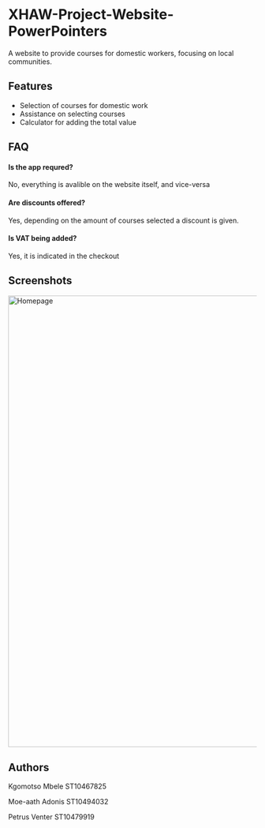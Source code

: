 
# XHAW-Project-Website-PowerPointers

A website to provide courses for domestic workers, focusing on local communities.
## Features

- Selection of courses for domestic work 
- Assistance on selecting courses
- Calculator for adding the total value

## FAQ

#### Is the app requred?
No, everything is avalible on the website itself, and vice-versa

#### Are discounts offered?
Yes, depending on the amount of courses selected a discount is given.

#### Is VAT being added?
Yes, it is indicated in the checkout
## Screenshots

<img width="1902" height="915" alt="Homepage" src="https://github.com/user-attachments/assets/104b20f5-8bcc-4890-92ca-db6842170f68" />



## Authors

Kgomotso Mbele ST10467825 

Moe-aath Adonis ST10494032

Petrus Venter ST10479919

